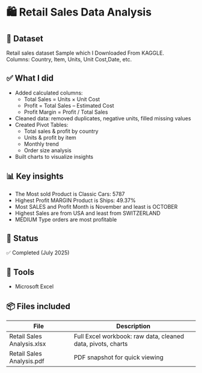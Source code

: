 # 🛍️ Retail Sales Data Analysis

## 📂 Dataset
Retail sales dataset Sample which I Downloaded From KAGGLE.  
Columns: Country, Item, Units, Unit Cost,Date, etc.

## ✅ What I did
- Added calculated columns:
  - Total Sales = Units × Unit Cost
  - Profit = Total Sales – Estimated Cost
  - Profit Margin = Profit / Total Sales
- Cleaned data: removed duplicates, negative units, filled missing values
- Created Pivot Tables:
  - Total sales & profit by country
  - Units & profit by item
  - Monthly trend
  - Order size analysis
- Built charts to visualize insights

## 📊 Key insights
- The Most sold Product is Classic Cars: 5787
- Highest Profit MARGIN Product is Ships: 49.37%
- Most SALES and Profit Month is November and least is OCTOBER
- Highest Sales are from USA and least from SWITZERLAND
- MEDIUM Type orders are most profitable
  
## 📅 Status
✅ Completed (July 2025)

## 🧰 Tools
- Microsoft Excel

## 📦 Files included
| File | Description |
|--|--|
| Retail Sales Analysis.xlsx | Full Excel workbook: raw data, cleaned data, pivots, charts |
| Retail Sales Analysis.pdf | PDF snapshot for quick viewing |
